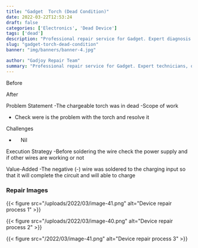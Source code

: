 ```yaml
---
title: "Gadget  Torch (Dead Condition)"
date: 2022-03-22T12:53:24
draft: false
categories: ['Electronics', 'Dead Device']
tags: ['dead']
description: "Professional repair service for Gadget. Expert diagnosis and quality repairs in Bangalore."
slug: "gadget-torch-dead-condition"
banner: "img/banners/banner-4.jpg"

author: "Gadjoy Repair Team"
summary: "Professional repair service for Gadget. Expert technicians, quality parts, warranty included."
---
```


Before

After

Problem Statement -The chargeable torch was in dead -Scope of work

- Check were is the problem with the torch and resolve it

Challenges

- &nbsp;&nbsp;&nbsp; Nil

Execution Strategy -Before soldering the wire check the power supply and if other wires are working or not

Value-Added -The negative (-) wire was soldered to the charging input so that it will complete the circuit and will able to charge

### Repair Images

{{< figure src="/uploads/2022/03/image-41.png" alt="Device repair process 1" >}}

{{< figure src="/uploads/2022/03/image-40.png" alt="Device repair process 2" >}}

{{< figure src="/2022/03/image-41.png" alt="Device repair process 3" >}}

